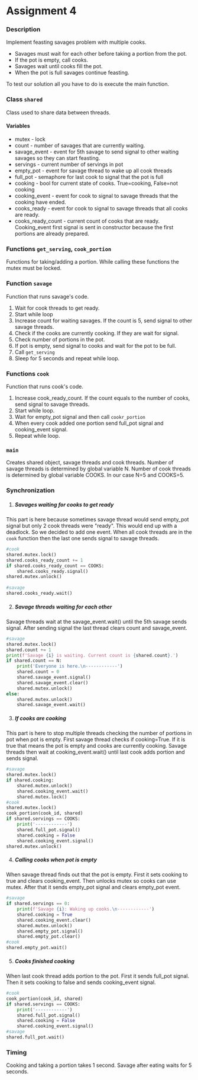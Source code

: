 # Assignment 4

### Description
Implement feasting savages problem with multiple cooks.
- Savages must wait for each other before taking a portion from the pot.
- If the pot is empty, call cooks.
- Savages wait until cooks fill the pot.
- When the pot is full savages continue feasting.

To test our solution all you have to do is execute the main function.

### Class `shared`
Class used to share data between threads.
#### Variables
- mutex - lock
- count - number of savages that are currently waiting.
- savage_event - event for 5th savage to send signal to other waiting savages so they can start feasting.
- servings - current number of servings in pot
- empty_pot - event for savage thread to wake up all cook threads
- full_pot - semaphore for last cook to signal that the pot is full
- cooking - bool for current state of cooks. True=cooking, False=not cooking
- cooking_event - event for cook to signal to savage threads that the cooking have ended.
- cooks_ready - event for cook to signal to savage threads that all cooks are ready.
- cooks_ready_count - current count of cooks that are ready.
Cooking_event first signal is sent in constructor because the first portions are already prepared.

### Functions `get_serving`, `cook_portion`
Functions for taking/adding a portion. While calling these functions the mutex must be locked.

### Function `savage`
Function that runs savage's code. 
1. Wait for cook threads to get ready.
2. Start while loop
3. Increase count for waiting savages. If the count is 5, send signal to other savage threads.
4. Check if the cooks are currently cooking. If they are wait for signal.
5. Check number of portions in the pot.
6. If pot is empty, send signal to cooks and wait for the pot to be full.
7. Call `get_serving`
8. Sleep for 5 seconds and repeat while loop.

### Functions `cook`
Function that runs cook's code.
1. Increase cook_ready_count. If the count equals to the number of cooks, send signal to savage threads.
2. Start while loop.
3. Wait for empty_pot signal and then call `cookr_portion`
4. When every cook added one portion send full_pot signal and cooking_event signal.
5. Repeat while loop.

### `main`
Creates shared object, savage threads and cook threads. Number of savage threads is determined by global variable N. Number of cook threads is determined by global variable COOKS. In our case N=5 and COOKS=5.

### Synchronization
1. ##### Savages waiting for cooks to get ready
This part is here because sometimes savage thread would send empty_pot signal but only 2 cook threads were "ready". This would end up with a deadlock. So we decided to add one event. When all cook threads are in the `cook` function then the last one sends signal to savage threads.
```python
#cook
shared.mutex.lock()
shared.cooks_ready_count += 1
if shared.cooks_ready_count == COOKS:
    shared.cooks_ready.signal()
shared.mutex.unlock()
    
#savage
shared.cooks_ready.wait()
```

2. ##### Savage threads waiting for each other
Savage threads wait at the savage_event.wait() until the 5th savage sends signal. After sending signal the last thread clears count and savage_event.
```python
#savage
shared.mutex.lock()
shared.count += 1
print(f'Savage {i} is waiting. Current count is {shared.count}.')
if shared.count == N:
    print('Everyone is here.\n------------')
    shared.count = 0
    shared.savage_event.signal()
    shared.savage_event.clear()
    shared.mutex.unlock()
else:
    shared.mutex.unlock()
    shared.savage_event.wait()
```

3. ##### If cooks are cooking
This part is here to stop multiple threads checking the number of portions in pot when pot is empty. First savage thread checks if cooking=True. If it is true that means the pot is empty and cooks are currently cooking. Savage threads then wait at cooking_event.wait() until last cook adds portion and sends signal.
```python
#savage
shared.mutex.lock()
if shared.cooking:
    shared.mutex.unlock()
    shared.cooking_event.wait()
    shared.mutex.lock() 
#cook
shared.mutex.lock()
cook_portion(cook_id, shared)
if shared.servings == COOKS:
    print('------------')
    shared.full_pot.signal()
    shared.cooking = False
    shared.cooking_event.signal()
shared.mutex.unlock()
```

4. ##### Calling cooks when pot is empty
When savage thread finds out that the pot is empty. First it sets cooking to true and clears cooking_event. Then unlocks mutex so cooks can use mutex. After that it sends empty_pot signal and clears empty_pot event.
```python
#savage
if shared.servings == 0:
    print(f'Savage {i}: Waking up cooks.\n------------')
    shared.cooking = True
    shared.cooking_event.clear()
    shared.mutex.unlock()
    shared.empty_pot.signal()
    shared.empty_pot.clear()
#cook
shared.empty_pot.wait()
```

5. ##### Cooks finished cooking
When last cook thread adds portion to the pot. First it sends full_pot signal. Then it sets cooking to false and sends cooking_event signal.
```python
#cook
cook_portion(cook_id, shared)
if shared.servings == COOKS:
    print('------------')
    shared.full_pot.signal()
    shared.cooking = False
    shared.cooking_event.signal()
#savage
shared.full_pot.wait()
```

### Timing
Cooking and taking a portion takes 1 second. Savage after eating waits for 5 seconds.
